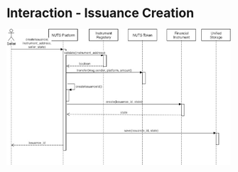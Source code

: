 # Interaction - Issuance Creation

![](../.gitbook/assets/nuts-design-diagrams-interaction-issuance-creation-1.jpg)

